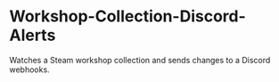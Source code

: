 # Workshop-Collection-Discord-Alerts
Watches a Steam workshop collection and sends changes to a Discord webhooks.
